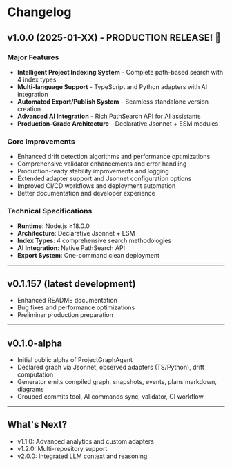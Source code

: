 # Changelog

## v1.0.0 (2025-01-XX) - PRODUCTION RELEASE! 🎉

### Major Features
- **Intelligent Project Indexing System** - Complete path-based search with 4 index types
- **Multi-language Support** - TypeScript and Python adapters with AI integration
- **Automated Export/Publish System** - Seamless standalone version creation
- **Advanced AI Integration** - Rich PathSearch API for AI assistants
- **Production-Grade Architecture** - Declarative Jsonnet + ESM modules

### Core Improvements
- Enhanced drift detection algorithms and performance optimizations
- Comprehensive validator enhancements and error handling
- Production-ready stability improvements and logging
- Extended adapter support and Jsonnet configuration options
- Improved CI/CD workflows and deployment automation
- Better documentation and developer experience

### Technical Specifications
- **Runtime**: Node.js ≥18.0.0
- **Architecture**: Declarative Jsonnet + ESM
- **Index Types**: 4 comprehensive search methodologies
- **AI Integration**: Native PathSearch API
- **Export System**: One-command clean deployment

---

## v0.1.157 (latest development)
- Enhanced README documentation
- Bug fixes and performance optimizations
- Preliminar production preparation

---

## v0.1.0-alpha
- Initial public alpha of ProjectGraphAgent
- Declared graph via Jsonnet, observed adapters (TS/Python), drift computation
- Generator emits compiled graph, snapshots, events, plans markdown, diagrams
- Grouped commits tool, AI commands sync, validator, CI workflow

---

## What's Next?
- v1.1.0: Advanced analytics and custom adapters
- v1.2.0: Multi-repository support
- v2.0.0: Integrated LLM context and reasoning